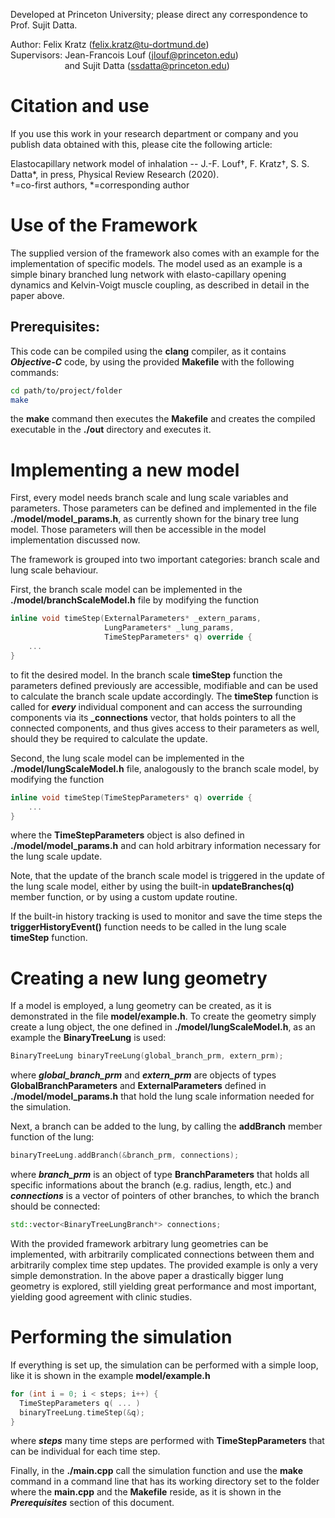 Developed at Princeton University; please direct any correspondence to Prof. Sujit Datta.

Author: Felix Kratz (felix.kratz@tu-dortmund.de)<br/>
Supervisors: Jean-Francois Louf (jlouf@princeton.edu)<br/>
&nbsp;&nbsp;&nbsp;&nbsp;&nbsp;&nbsp;&nbsp;&nbsp;&nbsp;&nbsp;&nbsp;&nbsp;&nbsp;&nbsp;&nbsp;&nbsp;&nbsp;&nbsp;&nbsp;&nbsp;&nbsp;
             and Sujit Datta (ssdatta@princeton.edu)

# Citation and use
If you use this work in your research department or company and
you publish data obtained with this, please cite the following
article:

Elastocapillary network model of inhalation -- J.-F. Louf†, F. Kratz†, S. S. Datta*, in press, Physical Review Research (2020).<br/>
†=co-first authors, *=corresponding author

# Use of the Framework
The supplied version of the framework also comes with an example for the
implementation of specific models. The model used as an example is a simple
binary branched lung network with elasto-capillary opening dynamics and
Kelvin-Voigt muscle coupling, as described in detail in the paper above.

## Prerequisites:
This code can be compiled using the **clang** compiler, as it
contains ***Objective-C*** code, by using the provided **Makefile**
with the following commands:
```bash
cd path/to/project/folder
make
```
the **make** command then executes the **Makefile** and creates the
compiled executable in the **./out** directory and executes it.

# Implementing a new model
First, every model needs branch scale and lung scale variables and parameters.
Those parameters can be defined and implemented in the file **./model/model_params.h**, as
currently shown for the binary tree lung model. Those parameters will then be
accessible in the model implementation discussed now.

The framework is grouped into two important categories: branch scale and lung scale behaviour.

First, the branch scale model can be implemented in the **./model/branchScaleModel.h**
file by modifying the function
```C++
inline void timeStep(ExternalParameters* _extern_params,
                     LungParameters* _lung_params,
                     TimeStepParameters* q) override {
    ...
}
```
to fit the desired model. In the branch scale **timeStep** function
the parameters defined previously are accessible, modifiable and can be used to
calculate the branch scale update accordingly.
The **timeStep** function is called for ***every*** individual component and
can access the surrounding components via its **_connections** vector, that
holds pointers to all the connected components, and thus gives access to their
parameters as well, should they be required to calculate the update.

Second, the lung scale model can be implemented in the **./model/lungScaleModel.h**
file, analogously to the branch scale model, by modifying the function
```C++
inline void timeStep(TimeStepParameters* q) override {
    ...
}
```
where the **TimeStepParameters** object is also defined in **./model/model_params.h**
and can hold arbitrary information necessary for the lung scale update.

Note, that the update of the branch scale model is triggered in the
update of the lung scale model, either by using the built-in **updateBranches(q)** member function,
or by using a custom update routine.

If the built-in history tracking is used to monitor and save the time steps
the **triggerHistoryEvent()** function needs to be called in the lung scale
**timeStep** function.

# Creating a new lung geometry
If a model is employed, a lung geometry can be created, as it is demonstrated in
the file **model/example.h**.
To create the geometry simply create a lung object, the one defined in **./model/lungScaleModel.h**, as an example the **BinaryTreeLung** is used:
```C++
BinaryTreeLung binaryTreeLung(global_branch_prm, extern_prm);
```
where ***global_branch_prm*** and ***extern_prm*** are objects of types
**GlobalBranchParameters** and **ExternalParameters** defined in **./model/model_params.h** that hold the lung scale information needed for the simulation.

Next, a branch can be added to the lung, by calling the **addBranch** member function
of the lung:
```C++
binaryTreeLung.addBranch(&branch_prm, connections);
```
where ***branch_prm*** is an object of type **BranchParameters** that
holds all specific informations about the branch (e.g. radius, length, etc.)
and ***connections*** is a vector of pointers of other branches, to which
the branch should be connected:
```C++
std::vector<BinaryTreeLungBranch*> connections;
```

With the provided framework arbitrary lung geometries can be implemented, with
arbitrarily complicated connections between them and arbitrarily complex time step
updates. The provided example is only a very simple demonstration. In the
above paper a drastically bigger lung geometry is explored, still yielding
great performance and most important, yielding good agreement with clinic studies.

# Performing the simulation
If everything is set up, the simulation can be performed with a simple loop,
like it is shown in the example **model/example.h**
```C++
for (int i = 0; i < steps; i++) {
  TimeStepParameters q( ... )
  binaryTreeLung.timeStep(&q);
}
```
where ***steps*** many time steps are performed with **TimeStepParameters** that
can be individual for each time step.

Finally, in the **./main.cpp** call the simulation function and use the
**make** command in a command line that has its working directory set to the
folder where the **main.cpp** and the **Makefile** reside, as it is shown in the
***Prerequisites*** section of this document.
